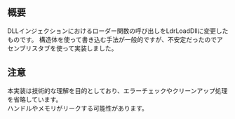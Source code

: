   ## 概要
  DLLインジェクションにおけるローダー関数の呼び出しをLdrLoadDllに変更したものです。
  構造体を使って書き込む手法が一般的ですが、不安定だったのでアセンブリスタブを使って実装しました。
  
## 注意
本実装は技術的な理解を目的としており、エラーチェックやクリーンアップ処理を省略しています。   
ハンドルやメモリがリークする可能性があります。
